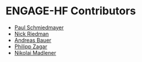 <!--

This source file is part of the ENGAGE-HF based on the Stanford Spezi Template Application project

SPDX-FileCopyrightText: 2023 Stanford University

SPDX-License-Identifier: MIT

-->

ENGAGE-HF Contributors
=================================

* [Paul Schmiedmayer](https://github.com/PSchmiedmayer)
* [Nick Riedman](https://github.com/nriedman)
* [Andreas Bauer](https://github.com/bauer-andreas)
* [Philipp Zagar](https://github.com/philippzagar)
* [Nikolai Madlener](https://github.com/NikolaiMadlener)
